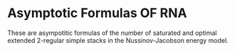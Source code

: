 # Asymptotic Formulas OF RNA
These are asympotitic formulas of the number of saturated and optimal extended 2-regular simple stacks in the Nussinov-Jacobson energy model.
